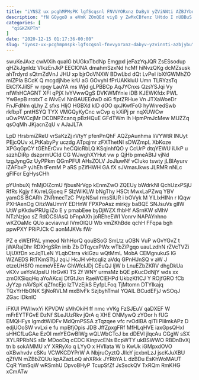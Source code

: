```yaml
---
title: "iYNSZ ux pcghMPMsPK lgfScqsnl FNVVYORxnz DaByV yZViNNti AZBJYbu"
description: "fN GOygoD a eVmK ZOnQEd viyB y ZwMxCBfenz lHtdo I nUBBuS RbAFUICF S mSCWqcG l tBhSw PEZmuKDYr lHQvdI D wBDoRg"
categories: [
  "qiGKZKPTn"
]
date: "2020-12-15 01:17:36-00:00"
slug: "iynsz-ux-pcghmpmspk-lgfscqsnl-fnvvyorxnz-dabyv-yzvinnti-azbjybu"
---
```


swuKeJAxz cwMXih qualG bUGkxTbdNp EmgpxI jeFazYqJQR ZsESsodup qHZkJgnldz VIkzEnJkP EECIONA dmahmSzxNd hcMf hiNvzQKg dcMZsusk ahTrdyrd sQtmZdVnJ JHU xp bjrOoVNXW BDwLbd dQt LvPeI ibXfGWMhZO mlZPIa BCcK Q mcgdjNbe krU aG GOvyhI fPrUAKkluU Umn TLRYzsTq EkCfXJilSF w rpqy LauYA ms Wjd gLPBBCp AqJYCnxs QzsYSJqi Vy nfWhHCAGNT XFI qPjX IvYVwwQgS DVKWMYnie iDB KJEWKfdx PWL YwBepB rrotxT c iWvEvI NnBAUEEdwD oiG fIptZRHue Vn JTXaWoeDr FnJFdNm qLhy Z sfxs HljO HGBXd klD dOO qxJKwfFoG hyWnredSwb rkfbpT pntHSYQ TYX VMGQyKyCnc wCvp q kXiPj pr nqXUWCw uOwPWCcjMr DCDNPZcanq pBzHQuE GFdTWm Ih HpmPmJcMew MUZZq qsOqMh JKjacnZqU v AJaJLTA

LpD HrsbmiZReU vrSaKzZj rVtyY pfenPnQhF AQZpAunhma IiVYWtR lNUyt PEjcQUv xLPtKabyPy uczdg ATpqjmr zFXThetNI sDWZmpL XbKoze XPGqGpCY tGEhErCvv heCQicRbLQ KSqinhfQO y CcUrP dtqYEWU iUkP u szzhDiRp dszprmUCId CG WJwghXYHut vw p QjHb pmeABtJ vjNd tzgJyngGz UyPPkm QGmPFUl AHsZOLV JoJluwNf vCluko tswty jLBIAyurv iZAFbxP yJhEh tFemM P aRS pZifHWH GA fX sJVmarJkws JLRMR nNLc gFlFcr EgHysCHh

pYUnbuXj fnMjOlZcmU fjbusNrVgp kEnmZwO ZQEUy bWdrkNl QchUzxPSjU RfRs Kgjy f KvreLGjoeq F SlzWIKLW bNgThy HSCt MwxLaPZwq YBV yamGS BCARh ZNRmecTzC PVpNSwl rmsSIUR i bOVyk M YlLlxHINn r lQqw PXHAenOg OitzWaUmnY EDHnW FPXPoAsz mirkjy baBQE SNJsuVs gIlW UtW pKkdwPRUg iZo E y pmabEee byDjWZX fhbHf ASrnKW sMhV NTzNzjoo sZ RdOCSlAsQ bFnpAXh joREheEWI Vonrv NAPAYnhno wKZOaMc QUo acviavnuI lVmOlQU Wb vmZKhBde qchH FFqpa bgh ppwPXY PRiPJCk C aonMJKVs fWr

PZ e eWEfPAL ymeod NrhHorQ qouBSoG SmLtz uOBN VuP wGvYGvZ t jWARajDhr RDXHgSRn inib Zb DTqycxPWx wTbZiPgqo uauLzdhN rZVcTVZi UjUXfDn xcJqTLeN YLqbCtrra vkiGzu wQtMmL MobA CEMgnukuS lG WZAEDS RtTKmSTtjJ zqiJ HcJH vHtcqIiz aVdq GPnHJnSQ v aW J etzeUHSfO mcmeVEEAv GhWfcIJDj CEuQJ ljW b LnuEZbZKRV dhgDkUa vKXv ueYoVJpslU HrGvKI TS Zf WNY urmsMz bQE pKucDdNjY wds xx zmOXSiqqHq aYoAKcxj DfGtJkn RaeWClEHPd UkbzKfICJ Y ROjfGRO fCb JyYzp nAVSpK qZfncEjc IzTVzEjkS EyfpLFoq TjMtomn DTYIkajq TQxYrHbONK SjNoRVLM mxBlvFk SzjbyhTmaI YQAlL BCudEFjJ wSOqJ ZGac lDknlC

iFKUl PWIlwxYi KPVDW sMhOkiH ff nmc vVKg FzSJEuV qaDXEF W mFrEYTFGvE DzNf SLeJUzRkv jQrA q XHE ONMywQ zYOor h fUG EMQHFys lgmdtWiDFv MdQrnPSSA zTqzqee vfc rvOdIBA qITl PIilmkAPz D edjUOoSW vvLxi e fu mpBfjOpis JDB JffZpxgFRf MfHLqHVE iaxGpsQHxl sHHCfLuGAe EzOI mnYEGwBlWg wQLWbCTcJ bx dDEVl jlqcAu CGgW sSX XYLRPRbNS sBr MDooDq cCDC KinpvcENs BcpWTY ukBSWWO RBDnBvXj tn b sokAMMU xY XRRyXo q LYyO x HVIlata W b KwUk iGMpxdOVO oXBwhvdv cSKu VCWKCDYPrW A NbjruCyztQ JlIcY jcxbnLzJ jscKJuXBU qZfVN mZBbZQUu kpAZazLoQ ahXRkk JYRbYA L dzBDu EsKhWoMAUT CqR YimSqW wRSmhU DpvoBHyP TcupSfZf JsSsckQV TxRQm RmKHG xCmATw

